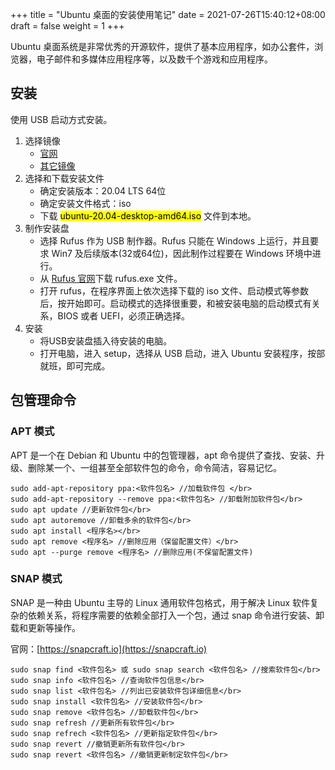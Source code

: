 +++
title = "Ubuntu 桌面的安装使用笔记"
date = 2021-07-26T15:40:12+08:00
draft = false
weight = 1
+++


Ubuntu 桌面系统是非常优秀的开源软件，提供了基本应用程序，如办公套件，浏览器，电子邮件和多媒体应用程序等，以及数千个游戏和应用程序。

<!--more-->

## 安装

使用 USB 启动方式安装。
1. 选择镜像
   - [官网](https://cn.ubuntu.com/download/desktop)
   - [其它镜像](https://launchpad.net/ubuntu/+cdmirrors)
2. 选择和下载安装文件
   - 确定安装版本：20.04 LTS 64位
   - 确定安装文件格式：iso
   - 下载 <mark>ubuntu-20.04-desktop-amd64.iso</mark> 文件到本地。
3. 制作安装盘
   - 选择 Rufus 作为 USB 制作器。Rufus 只能在 Windows 上运行，并且要求 Win7 及后续版本(32或64位)，因此制作过程要在 Windows 环境中进行。
   - 从 [Rufus 官网](https://rufus.ie)下载 rufus.exe 文件。
   - 打开 rufus，在程序界面上依次选择下载的 iso 文件、启动模式等参数后，按开始即可。启动模式的选择很重要，和被安装电脑的启动模式有关系，BIOS 或者 UEFI，必须正确选择。
4. 安装
   - 将USB安装盘插入待安装的电脑。
   - 打开电脑，进入 setup，选择从 USB 启动，进入 Ubuntu 安装程序，按部就班，即可完成。

## 包管理命令

### APT 模式

APT 是一个在 Debian 和 Ubuntu 中的包管理器，apt 命令提供了查找、安装、升级、删除某一个、一组甚至全部软件包的命令，命令简洁，容易记忆。

```
sudo add-apt-repository ppa:<软件包名> //加载软件包 </br>
sudo add-apt-repository --remove ppa:<软件包名> //卸载附加软件包</br>
sudo apt update //更新软件包</br>
sudo apt autoremove //卸载多余的软件包</br>
sudo apt install <程序名></br>
sudo apt remove <程序名> //删除应用（保留配置文件）</br>
sudo apt --purge remove <程序名> //删除应用(不保留配置文件)
```

### SNAP 模式

SNAP 是一种由 Ubuntu 主导的 Linux 通用软件包格式，用于解决 Linux 软件复杂的依赖关系，将程序需要的依赖全部打入一个包，通过 snap 命令进行安装、卸载和更新等操作。

官网：[https://snapcraft.io](https://snapcraft.io)

```
sudo snap find <软件包名> 或 sudo snap search <软件包名> //搜索软件包</br>
sudo snap info <软件包名> //查询软件包信息</br>
sudo snap list <软件包名> //列出已安装软件包详细信息</br>
sudo snap install <软件包名> //安装软件包</br>
sudo snap remove <软件包名> //卸载软件包</br>
sudo snap refresh //更新所有软件包</br>
sudo snap refrech <软件包名> //更新指定软件包</br>
sudo snap revert //撤销更新所有软件包</br>
sudo snap revert <软件包名> //撤销更新制定软件包</br>
```
